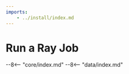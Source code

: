 ```yaml
---
imports:
    - ../install/index.md
---
```


# Run a Ray Job

--8<-- "core/index.md"
--8<-- "data/index.md"
